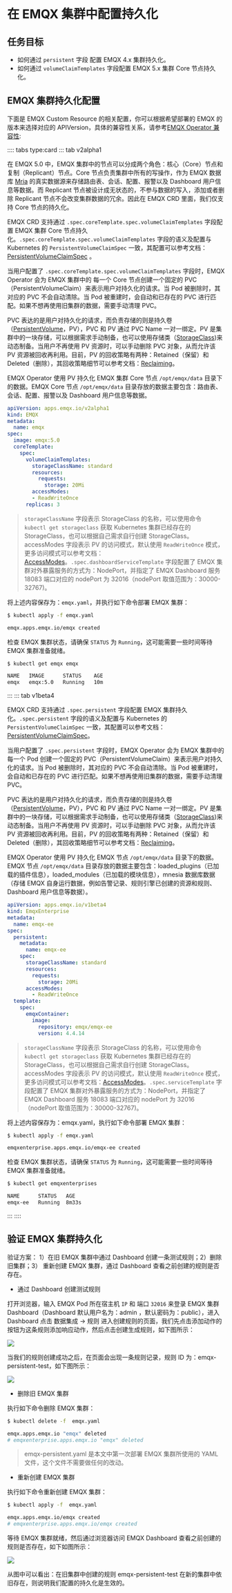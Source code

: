 # 在 EMQX 集群中配置持久化

## 任务目标

- 如何通过 `persistent` 字段 配置 EMQX 4.x 集群持久化。
- 如何通过 `volumeClaimTemplates` 字段配置 EMQX 5.x 集群 Core 节点持久化。

## EMQX 集群持久化配置

下面是 EMQX Custom Resource 的相关配置，你可以根据希望部署的 EMQX 的版本来选择对应的 APIVersion，具体的兼容性关系，请参考[EMQX Operator 兼容性](../README.md):

:::: tabs type:card
::: tab v2alpha1

在 EMQX 5.0 中，EMQX 集群中的节点可以分成两个角色：核心（Core）节点和 复制（Replicant）节点。Core 节点负责集群中所有的写操作，作为 EMQX 数据库 [Mria](https://github.com/emqx/mria) 的真实数据源来存储路由表、会话、配置、报警以及 Dashboard 用户信息等数据。而 Replicant 节点被设计成无状态的，不参与数据的写入，添加或者删除 Replicant 节点不会改变集群数据的冗余。因此在 EMQX CRD 里面，我们仅支持 Core 节点的持久化。

EMQX CRD 支持通过 `.spec.coreTemplate.spec.volumeClaimTemplates` 字段配置 EMQX 集群 Core 节点持久化。`.spec.coreTemplate.spec.volumeClaimTemplates` 字段的语义及配置与 Kubernetes 的 `PersistentVolumeClaimSpec` 一致，其配置可以参考文档：[PersistentVolumeClaimSpec](https://kubernetes.io/docs/reference/generated/kubernetes-api/v1.25/#persistentvolumeclaimspec-v1-core) 。

当用户配置了 `.spec.coreTemplate.spec.volumeClaimTemplates` 字段时，EMQX Operator 会为 EMQX 集群中的 每一个 Core 节点创建一个固定的 PVC（PersistentVolumeClaim）来表示用户对持久化的请求。当 Pod 被删除时，其对应的 PVC 不会自动清除。当 Pod 被重建时，会自动和已存在的 PVC 进行匹配。如果不想再使用旧集群的数据，需要手动清理 PVC。

PVC 表达的是用户对持久化的请求，而负责存储的则是持久卷（[PersistentVolume](https://kubernetes.io/zh-cn/docs/concepts/storage/persistent-volumes/)，PV），PVC 和 PV 通过 PVC Name 一对一绑定。PV 是集群中的一块存储，可以根据需求手动制备，也可以使用存储类（[StorageClass](https://kubernetes.io/zh-cn/docs/concepts/storage/storage-classes/))来动态制备。当用户不再使用 PV 资源时，可以手动删除 PVC 对象，从而允许该 PV 资源被回收再利用。目前，PV 的回收策略有两种：Retained（保留）和 Deleted（删除），其回收策略细节可以参考文档：[Reclaiming](https://kubernetes.io/zh-cn/docs/concepts/storage/persistent-volumes/#reclaiming)。

EMQX Operator 使用 PV 持久化 EMQX 集群 Core 节点 `/opt/emqx/data` 目录下的数据。EMQX Core 节点 `/opt/emqx/data` 目录存放的数据主要包含：路由表、会话、配置、报警以及 Dashboard 用户信息等数据。

```yaml
apiVersion: apps.emqx.io/v2alpha1
kind: EMQX
metadata:
  name: emqx
spec:
  image: emqx:5.0
  coreTemplate:
    spec:
      volumeClaimTemplates:
        storageClassName: standard
        resources:
          requests:
            storage: 20Mi
        accessModes:
        - ReadWriteOnce
      replicas: 3
```

> `storageClassName` 字段表示 StorageClass 的名称，可以使用命令 `kubectl get storageclass` 获取 Kubernetes 集群已经存在的 StorageClass，也可以根据自己需求自行创建 StorageClass。accessModes 字段表示 PV 的访问模式，默认使用 `ReadWriteOnce` 模式，更多访问模式可以参考文档：[AccessModes](https://kubernetes.io/zh-cn/docs/concepts/storage/persistent-volumes/#access-modes)。`.spec.dashboardServiceTemplate` 字段配置了 EMQX 集群对外暴露服务的方式为：NodePort，并指定了 EMQX Dashboard 服务 18083 端口对应的 nodePort 为 32016（nodePort 取值范围为：30000-32767)。

将上述内容保存为：`emqx.yaml`，并执行如下命令部署 EMQX 集群：

```bash
$ kubectl apply -f emqx.yaml

emqx.apps.emqx.io/emqx created
```

检查 EMQX 集群状态，请确保 `STATUS` 为 `Running`，这可能需要一些时间等待 EMQX 集群准备就绪。

```bash
$ kubectl get emqx emqx

NAME   IMAGE      STATUS    AGE
emqx   emqx:5.0   Running   10m
```

:::
::: tab v1beta4

EMQX CRD 支持通过 `.spec.persistent` 字段配置 EMQX 集群持久化。`.spec.persistent` 字段的语义及配置与 Kubernetes 的 `PersistentVolumeClaimSpec` 一致，其配置可以参考文档：[PersistentVolumeClaimSpec](https://kubernetes.io/docs/reference/generated/kubernetes-api/v1.25/#persistentvolumeclaimspec-v1-core)。

当用户配置了 `.spec.persistent` 字段时，EMQX Operator 会为 EMQX 集群中的 每一个 Pod 创建一个固定的 PVC（PersistentVolumeClaim）来表示用户对持久化的请求。当 Pod 被删除时，其对应的 PVC 不会自动清除。当 Pod 被重建时，会自动和已存在的 PVC 进行匹配。如果不想再使用旧集群的数据，需要手动清理 PVC。

PVC 表达的是用户对持久化的请求，而负责存储的则是持久卷（[PersistentVolume](https://kubernetes.io/zh-cn/docs/concepts/storage/persistent-volumes/)，PV），PVC 和 PV 通过 PVC Name 一对一绑定。PV 是集群中的一块存储，可以根据需求手动制备，也可以使用存储类（[StorageClass](https://kubernetes.io/zh-cn/docs/concepts/storage/storage-classes/))来动态制备。当用户不再使用 PV 资源时，可以手动删除 PVC 对象，从而允许该 PV 资源被回收再利用。目前，PV 的回收策略有两种：Retained（保留）和 Deleted（删除），其回收策略细节可以参考文档：[Reclaiming](https://kubernetes.io/zh-cn/docs/concepts/storage/persistent-volumes/#reclaiming)。

EMQX Operator 使用 PV 持久化 EMQX 节点 `/opt/emqx/data` 目录下的数据。EMQX 节点 `/opt/emqx/data` 目录存放的数据主要包含：loaded_plugins（已加载的插件信息），loaded_modules（已加载的模块信息），mnesia 数据库数据（存储 EMQX 自身运行数据，例如告警记录、规则引擎已创建的资源和规则、Dashboard 用户信息等数据）。

``` yaml
apiVersion: apps.emqx.io/v1beta4
kind: EmqxEnterprise
metadata:
  name: emqx-ee
spec:
  persistent:
    metadata:
      name: emqx-ee
    spec:
      storageClassName: standard
      resources:
        requests:
          storage: 20Mi
      accessModes:
        - ReadWriteOnce
  template:
    spec:
      emqxContainer:
        image:
          repository: emqx/emqx-ee
          version: 4.4.14
```

> `storageClassName` 字段表示 StorageClass 的名称，可以使用命令 `kubectl get storageclass` 获取 Kubernetes 集群已经存在的 StorageClass，也可以根据自己需求自行创建 StorageClass。accessModes 字段表示 PV 的访问模式，默认使用 `ReadWriteOnce` 模式，更多访问模式可以参考文档：[AccessModes](https://kubernetes.io/zh-cn/docs/concepts/storage/persistent-volumes/#access-modes)。`.spec.serviceTemplate` 字段配置了 EMQX 集群对外暴露服务的方式为：NodePort，并指定了 EMQX Dashboard 服务 18083 端口对应的 nodePort 为 32016（nodePort 取值范围为：30000-32767)。

将上述内容保存为：emqx.yaml，执行如下命令部署 EMQX 集群：

```bash
$ kubectl apply -f emqx.yaml

emqxenterprise.apps.emqx.io/emqx-ee created
```

检查 EMQX 集群状态，请确保 `STATUS` 为 `Running`，这可能需要一些时间等待 EMQX 集群准备就绪。

```bash
$ kubectl get emqxenterprises

NAME      STATUS   AGE
emqx-ee   Running  8m33s
```

:::
::::

## 验证 EMQX 集群持久化

验证方案： 1）在旧 EMQX 集群中通过 Dashboard 创建一条测试规则；2）删除旧集群；3） 重新创建 EMQX 集群，通过 Dashboard 查看之前创建的规则是否存在。

- 通过 Dashboard 创建测试规则

打开浏览器，输入 EMQX Pod 所在宿主机 `IP` 和 端口 `32016` 来登录 EMQX 集群 Dashboard（Dashboard 默认用户名为：admin ，默认密码为：public），进入 Dashboard 点击 数据集成 → 规则 进入创建规则的页面，我们先点击添加动作的按钮为这条规则添加响应动作，然后点击创建生成规则，如下图所示：

![](./assets/configure-emqx-persistent/emqx-core-action.png)

当我们的规则创建成功之后，在页面会出现一条规则记录，规则 ID 为：emqx-persistent-test，如下图所示：

![](./assets/configure-emqx-persistent/emqx-core-rule-old.png)

- 删除旧 EMQX 集群

执行如下命令删除 EMQX 集群：

```bash
$ kubectl delete -f  emqx.yaml

emqx.apps.emqx.io "emqx" deleted
# emqxenterprise.apps.emqx.io "emqx" deleted
```

> emqx-persistent.yaml 是本文中第一次部署 EMQX 集群所使用的 YAML 文件，这个文件不需要做任何的改动。

- 重新创建 EMQX 集群

执行如下命令重新创建 EMQX 集群：

```bash
$ kubectl apply -f  emqx.yaml

emqx.apps.emqx.io/emqx created
# emqxenterprise.apps.emqx.io/emqx created
```

等待 EMQX 集群就绪，然后通过浏览器访问 EMQX Dashboard 查看之前创建的规则是否存在，如下如图所示：

![](./assets/configure-emqx-persistent/emqx-core-rule-new.png)

从图中可以看出：在旧集群中创建的规则 emqx-persistent-test 在新的集群中依旧存在，则说明我们配置的持久化是生效的。
